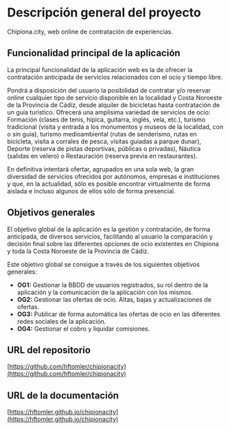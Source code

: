 # Descripción general del proyecto

Chipiona.city, web online de contratación de experiencias.

## Funcionalidad principal de la aplicación

La principal funcionalidad de la aplicación web es la de ofrecer la contratación anticipada de servicios relacionados con el ocio y tiempo libre. 

Pondrá a disposición del usuario la posibilidad de contratar y/o reservar online cualquier tipo de servicio disponible en la localidad y Costa Noroeste de la Provincia de Cádiz, desde alquiler de bicicletas hasta contratación de un guía turístico. Ofrecerá una amplísima variedad de servicios de ocio: Formación (clases de tenis, hípica, guitarra, inglés, vela, etc.), turismo tradicional (visita y entrada a los monumentos y museos de la localidad, con o sin guía), turismo medioambiental (rutas de senderismo, rutas en bicicleta, visita a corrales de pesca, visitas guiadas a parque dunar), Deporte (reserva de pistas deportivas, públicas o privadas), Náutica  (salidas en velero) o Restauración (reserva previa en restaurantes).

En definitiva intentará ofertar, agrupados en una sola web, la gran diversidad de servicios ofrecidos por autónomos, empresas e instituciones y que, en la actualidad, sólo es posible encontrar virtualmente de forma aislada e incluso algunos de ellos sólo de forma presencial.

## Objetivos generales

El objetivo global de la aplicación es la gestión y contratación, de forma anticipada, de diversos servicios, facilitando al usuario la comparación y decisión final sobre las diferentes opciones de ocio existentes en Chipiona y toda la Costa Noroeste de la Provincia de Cádiz. 

Este objetivo global se consigue a través de los siguientes objetivos generales:

* **OG1:** Gestionar la BBDD de usuarios registrados, su rol dentro de la aplicación  y la comunicación de la aplicación con los mismos.
* **OG2:** Gestionar las ofertas de ocio. Altas, bajas y actualizaciones de ofertas.
* **OG3:** Publicar de forma automática las ofertas de ocio en las diferentes redes sociales de la aplicación.
* **OG4:** Gestionar el cobro y liquidar comisiones.

## URL del repositorio

[https://github.com/hftomler/chipionacity](https://github.com/hftomler/chipionacity)

## URL de la documentación

[https://hftomler.github.io/chipionacity](https://hftomler.github.io/chipionacity)
